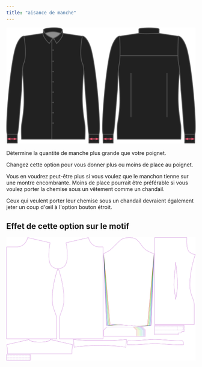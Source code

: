 ```yaml
---
title: "aisance de manche"
---
```


![Aisance de poignet](cuffease.svg)

Détermine la quantité de manche plus grande que votre poignet.

Changez cette option pour vous donner plus ou moins de place au poignet.

<Note>

Vous en voudrez peut-être plus si vous voulez que le manchon tienne sur une montre encombrante. Moins de place pourrait être préférable si vous voulez porter la chemise sous un vêtement comme un chandail.

Ceux qui veulent porter leur chemise sous un chandail devraient également jeter un coup d'œil à l'option bouton étroit.

</Note>

## Effet de cette option sur le motif

![Cette image montre l'effet de cette option en superposant plusieurs variantes qui ont une valeur différente pour cette option](simon_cuffease_sample.svg "Effet de cette option sur le modèle")

